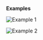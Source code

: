 **Examples**

![Example 1](https://www.linkedin.com/posts/agautam101_computervision-machinelearning-artificialintelligence-activity-6936747673752322048-hpqE?utm_source=share&utm_medium=member_desktop)

![Example 2](https://www.linkedin.com/posts/agautam101_computervision-machinelearning-artificialintelligence-activity-6937765725377830912-tbN7?utm_source=share&utm_medium=member_desktop)

